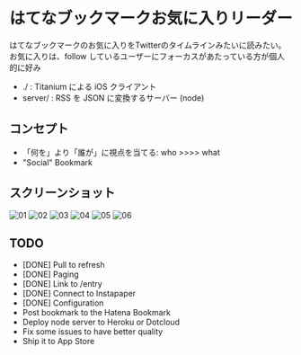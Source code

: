 はてなブックマークお気に入りリーダー
=====

はてなブックマークのお気に入りをTwitterのタイムラインみたいに読みたい。
お気に入りは、follow しているユーザーにフォーカスがあたっている方が個人的に好み

* ./ : Titanium による iOS クライアント
* server/ : RSS を JSON に変換するサーバー (node)

コンセプト
--------------------
* 「何を」より「誰が」に視点を当てる: who  >>>> what
* "Social" Bookmark

スクリーンショット
--------------------

![01](http://bloghackers.net/~naoya/images/hbfav_20111010/hbfav_20111010_01.png)
![02](http://bloghackers.net/~naoya/images/hbfav_20111010/hbfav_20111010_02.png)
![03](http://bloghackers.net/~naoya/images/hbfav_20111010/hbfav_20111010_03.png)
![04](http://bloghackers.net/~naoya/images/hbfav_20111010/hbfav_20111010_04.png)
![05](http://bloghackers.net/~naoya/images/hbfav_20111010/hbfav_20111010_05.png)
![06](http://bloghackers.net/~naoya/images/hbfav_20111010/hbfav_20111010_06.png)

TODO
--------------------

* [DONE] Pull to refresh
* [DONE] Paging
* [DONE] Link to /entry
* [DONE] Connect to Instapaper 
* [DONE] Configuration
* Post bookmark to the Hatena Bookmark
* Deploy node server to Heroku or Dotcloud
* Fix some issues to have better quality
* Ship it to App Store
